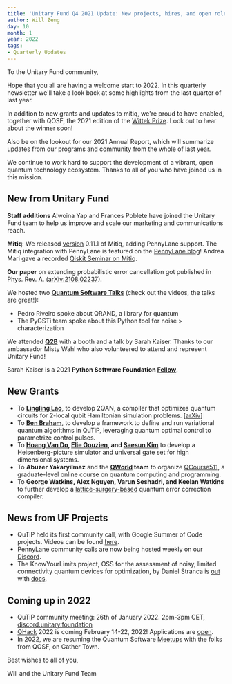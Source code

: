 ```yaml
---
title: 'Unitary Fund Q4 2021 Update: New projects, hires, and open roles!'
author: Will Zeng
day: 10
month: 1
year: 2022
tags:
- Quarterly Updates
---
```


To the Unitary Fund community,

Hope that you all are having a welcome start to 2022. In this quarterly
newsletter we'll take a look back at some highlights from the last
quarter of last year.

In addition to new grants and updates to mitiq, we're proud to have
enabled, together with QOSF, the 2021 edition of the [Wittek
Prize](http://wittekprize.com/). Look out to hear about the winner
soon!

Also be on the lookout for our 2021 Annual Report, which will summarize
updates from our programs and community from the whole of last year.

We continue to work hard to support the development of a vibrant, open
quantum technology ecosystem. Thanks to all of you who have joined us in
this mission.


## New from Unitary Fund
**Staff additions** Alwoina Yap and Frances Poblete have joined the Unitary Fund team to help us improve and scale our marketing and communications reach.

**Mitiq**: We released [version](https://opencollective.com/) 0.11.1 of Mitiq, adding PennyLane support. The Mitiq integration with PennyLane is featured on the [PennyLane blog](https://pennylane.ai/blog/2021/11/error-mitigation-with-mitiq-and-pennylane/)! Andrea Mari gave a recorded [Qiskit Seminar on Mitiq](https://www.youtube.com/watch?v=QK3Vkn2MCCg).

**Our paper** on extending probabilistic error cancellation got published in Phys. Rev. A. ([arXiv:2108.02237](https://arxiv.org/abs/2108.02237)).
  
We hosted two [**Quantum Software Talks**](https://unitary.foundation/talks.html) (check out the videos, the talks are great!):
- Pedro Riveiro spoke about QRAND, a library for quantum
- The PyGSTi team spoke about this Python tool for noise
            > characterization

We attended [**Q2B**](https://q2b.qcware.com/) with a booth and a talk by Sarah Kaiser. Thanks to our ambassador Misty Wahl who also volunteered to attend and represent Unitary Fund!

Sarah Kaiser is a 2021 **Python Software Foundation [Fellow](https://pyfound.blogspot.com/2022/01/announcing-python-software-foundation.html)**.


## New Grants
- To [**Lingling Lao**](https://twitter.com/719lingling), to develop 2QAN, a compiler that optimizes quantum circuits for 2-local qubit Hamiltonian simulation problems. \[[arXiv](https://arxiv.org/abs/2108.02099)\]
- To [**Ben Braham**](https://benbraham.com/), to develop a framework to define and run variational quantum algorithms in QuTiP, leveraging quantum optimal control to parametrize control pulses.
- To **[Hoang Van Do](https://twitter.com/rmjh94), [Elie Gouzien](http://www.normalesup.org/~gouzien/), and [Saesun Kim](https://twitter.com/saesunkim)** to develop a Heisenberg-picture simulator and universal gate set for high dimensional systems.
- To **Abuzer Yakaryilmaz** and the **[QWorld](https://twitter.com/qworld19) team** to organize [QCourse511](https://qworld.net/qcourse511-1/), a graduate-level online course on quantum computing and programming.
- To **George Watkins, Alex Nguyen, Varun Seshadri, and Keelan Watkins** to further develop a [lattice-surgery-based](https://github.com/latticesurgery-com/lattice-surgery-compiler) quantum error correction compiler.


## News from UF Projects
-  QuTiP held its first community call, with Google Summer of Code projects. Videos can be found [here](https://www.youtube.com/watch?v=3iP4mimbIzs&list=PL-VMs2BCTI_lW1hZ8pfnSdxc5l88BB6Lj).
- PennyLane community calls are now being hosted weekly on our [Discord](https://discord.gg/v3wyYgXU).
- The KnowYourLimits project, OSS for the assessment of noisy, limited connectivity quantum devices for optimization, by Daniel Stranca is [out](https://github.com/dsfranca/KnowYourLimit) with [docs](https://dsfranca.github.io/KnowYourLimit/).

## Coming up in 2022
- QuTiP community meeting: 26th of January 2022. 2pm-3pm CET, [discord.unitary.foundation](http://discord.unitary.foundation)
- [QHack](https://qhack.ai/) 2022 is coming February 14-22, 2022! Applications are [open](https://qhack.ai/).
- In 2022, we are resuming the Quantum Software [Meetups](https://unitary.foundation/meetup.html) with the folks from QOSF, on Gather Town.

Best wishes to all of you,

Will and the Unitary Fund Team
